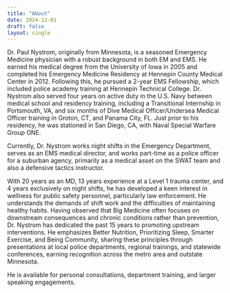 ```yaml
---
title: "About"
date: 2024-12-01
draft: false
layout: single
---
```

Dr. Paul Nystrom, originally from Minnesota, is a seasoned Emergency Medicine physician with a robust background in both EM and EMS. He earned his medical degree from the University of Iowa in 2005 and completed his Emergency Medicine Residency at Hennepin County Medical Center in 2012. Following this, he pursued a 2-year EMS Fellowship, which included police academy training at Hennepin Technical College. Dr. Nystrom also served four years on active duty in the U.S. Navy between medical school and residency training, including a Transitional Internship in Portsmouth, VA, and six months of Dive Medical Officer/Undersea Medical Officer training in Groton, CT, and Panama City, FL. Just prior to his residency, he was stationed in San Diego, CA, with Naval Special Warfare Group ONE.

Currently, Dr. Nystrom works night shifts in the Emergency Department, serves as an EMS medical director, and works part-time as a police officer for a suburban agency, primarily as a medical asset on the SWAT team and also a defensive tactics instructor. 

With 20 years as an MD, 13 years experience at a Level 1 trauma center, and 4 years exclusively on night shifts, he has developed a keen interest in wellness for public safety personnel, particularly law enforcement. He understands the demands of shift work and the difficulties of maintaining healthy habits. Having observed that Big Medicine often focuses on downstream consequences and chronic conditions rather than prevention, Dr. Nystrom has dedicated the past 15 years to promoting upstream interventions. He emphasizes Better Nutrition, Prioritizing Sleep, Smarter Exercise, and Being Community, sharing these principles through presentations at local police departments, regional trainings, and statewide conferences, earning recognition across the metro area and outstate Minnesota.

He is available for personal consultations, department training, and larger speaking engagements.